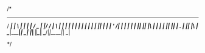 /*
   ____ _____ _   _ _____   _____ ___  _  _______ _   _ 
  / ___| ____| \ | |_   _| |_   _/ _ \| |/ / ____| \ | |
 | |   |  _| |  \| | | |     | || | | | ' /|  _| |  \| |
 | |___| |___| |\  | | |     | || |_| | . \| |___| |\  |
  \____|_____|_| \_| |_|     |_| \___/|_|\_\_____|_| \_|
                                                                                                               
*/
